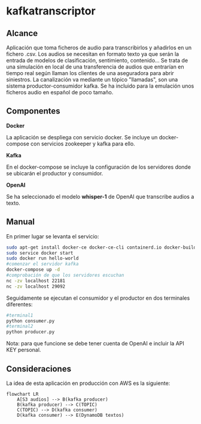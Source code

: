 # kafkatranscriptor

## Alcance

Aplicación que toma ficheros de audio para transcribirlos y añadirlos en un fichero .csv. 
Los audios se necesitan en formato texto ya que serán la entrada de modelos de clasificación, sentimiento, contenido...
Se trata de una simulación en local de una transferencia de audios que entrarían en tiempo real según llaman los
clientes de una aseguradora para abrir siniestros. La canalización va mediante un tópico "llamadas", son una sistema
productor-consumidor kafka. Se ha incluido para la emulación unos ficheros audio en español de poco tamaño. 

## Componentes

__Docker__

La aplicación se despliega con servicio docker. Se incluye un docker-compose con servicios zookeeper y kafka para ello.

__Kafka__

En el docker-compose se incluye la configuración de los servidores donde se ubicarán el productor y consumidor.

__OpenAI__

Se ha seleccionado el modelo __whisper-1__ de OpenAI que transcribe audios a texto.

## Manual

En primer lugar se levanta el servicio:

```bash
sudo apt-get install docker-ce docker-ce-cli containerd.io docker-buildx-plugin docker-compose-plugin
sudo service docker start
sudo docker run hello-world
#comenzar el servidor kafka
docker-compose up -d
#comprobación de que los servidores escuchan
nc -zv localhost 22181
nc -zv localhost 29092
```

Seguidamente se ejecutan el consumidor y el productor en dos terminales diferentes:

```bash
#terminal1
python consumer.py
#terminal2
python producer.py
```
Nota: para que funcione se debe tener cuenta de OpenAI e incluir la API KEY personal.
## Consideraciones

La idea de esta aplicación en producción con AWS es la siguiente:

```mermaid
flowchart LR
    A[S3 audios] --> B(kafka producer)
    B(kafka producer) --> C(TOPIC)
    C(TOPIC) --> D(kafka consumer)
    D(kafka consumer) --> E(DynamoDB textos)
```



